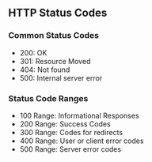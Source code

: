## HTTP Status Codes
### Common Status Codes

- 200: OK
- 301: Resource Moved
- 404: Not found
- 500: Internal server error

### Status Code Ranges
- 100 Range: Informational Responses
- 200 Range: Success Codes
- 300 Range: Codes for redirects
- 400 Range: User or client error codes
- 500 Range: Server error codes
